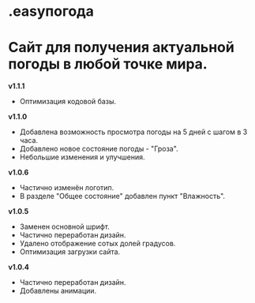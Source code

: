 # .easyпогода

<h1>Сайт для получения актуальной погоды в любой точке мира.</h1>

<b>v1.1.1</b>

- Оптимизация кодовой базы.


<b>v1.1.0</b>

- Добавлена возможность просмотра погоды на 5 дней с шагом в 3 часа.
- Добавлено новое состояние погоды - "Гроза".
- Небольшие изменения и улучшения.


<b>v1.0.6</b>

- Частично изменён логотип.
- В разделе "Общее состояние" добавлен пункт "Влажность".


<b>v1.0.5</b>

- Заменен основной шрифт.
- Частично переработан дизайн.
- Удалено отображение сотых долей градусов.
- Оптимизация загрузки сайта.


<b>v1.0.4</b>

- Частично переработан дизайн.
- Добавлены анимации.